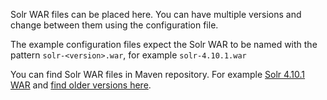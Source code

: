 Solr WAR files can be placed here.  You can have multiple versions and change between them using the configuration file.

The example configuration files expect the Solr WAR to be named with the pattern `solr-<version>.war`, for example `solr-4.10.1.war`

You can find Solr WAR files in Maven repository.  For example [Solr 4.10.1 WAR](http://central.maven.org/maven2/org/apache/solr/solr/4.10.1/solr-4.10.1.war) and [find older versions here](http://mvnrepository.com/artifact/org.apache.solr/solr).